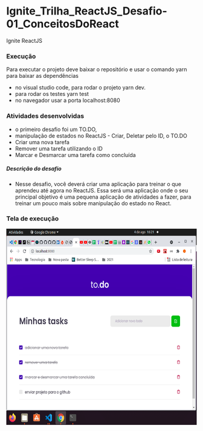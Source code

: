 # Ignite_Trilha_ReactJS_Desafio-01_ConceitosDoReact
Ignite ReactJS 

### Execução
Para executar o projeto deve baixar o repositório e usar o comando yarn para baixar as dependências
- no visual studio code, para rodar o projeto yarn dev.
- para rodar os testes yarn test
- no navegador usar a porta localhost:8080 

### Atividades desenvolvidas
- o primeiro desafio foi um TO.DO, 
- manipulação de estados no ReactJS - Criar, Deletar pelo ID,  o TO.DO 
- Criar uma nova tarefa
- Remover uma tarefa utilizando o ID
- Marcar e Desmarcar uma tarefa como concluída

##### Descrição do desafio
- Nesse desafio, você deverá criar uma aplicação para treinar o que aprendeu até agora no ReactJS. Essa será uma aplicação onde o seu principal objetivo é uma pequena aplicação de atividades a fazer, para treinar um pouco mais sobre manipulação do estado no React.


### Tela de execução
<img src="https://github.com/josegcmoraes/Ignite_Trilha_ReactJS_Desafio-01_ConceitosDoReact/blob/main/execucao.png" width="640" height="520">

